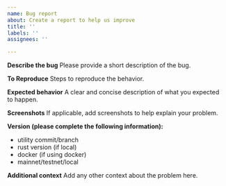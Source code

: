 ```yaml
---
name: Bug report
about: Create a report to help us improve
title: ''
labels: ''
assignees: ''

---
```


<!--
Thank you for taking the time to file an issue, we highly appreciate your contribution.

Before you go ahead, please make sure that the issue has not been reported already.
For support questions, please head over to our [Discord](http://utility.chat/) or ask on [StackOverflow](https://stackoverflow.com/search?q=utility).
-->

**Describe the bug**
Please provide a short description of the bug.

**To Reproduce**
Steps to reproduce the behavior.

**Expected behavior**
A clear and concise description of what you expected to happen.

**Screenshots**
If applicable, add screenshots to help explain your problem.

**Version (please complete the following information):**

- utility commit/branch
- rust version (if local)
- docker (if using docker)
- mainnet/testnet/local

**Additional context**
Add any other context about the problem here.
